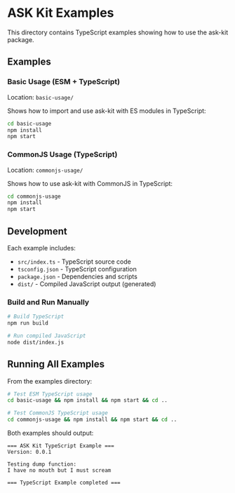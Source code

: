 # ASK Kit Examples

This directory contains TypeScript examples showing how to use the ask-kit package.

## Examples

### Basic Usage (ESM + TypeScript)
Location: `basic-usage/`

Shows how to import and use ask-kit with ES modules in TypeScript:

```bash
cd basic-usage
npm install
npm start
```

### CommonJS Usage (TypeScript)
Location: `commonjs-usage/`

Shows how to use ask-kit with CommonJS in TypeScript:

```bash
cd commonjs-usage
npm install
npm start
```

## Development

Each example includes:
- `src/index.ts` - TypeScript source code
- `tsconfig.json` - TypeScript configuration
- `package.json` - Dependencies and scripts
- `dist/` - Compiled JavaScript output (generated)

### Build and Run Manually

```bash
# Build TypeScript
npm run build

# Run compiled JavaScript
node dist/index.js
```

## Running All Examples

From the examples directory:

```bash
# Test ESM TypeScript usage
cd basic-usage && npm install && npm start && cd ..

# Test CommonJS TypeScript usage
cd commonjs-usage && npm install && npm start && cd ..
```

Both examples should output:
```
=== ASK Kit TypeScript Example ===
Version: 0.0.1

Testing dump function:
I have no mouth but I must scream

=== TypeScript Example completed ===
```
